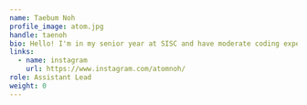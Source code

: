 ```yaml
---
name: Taebum Noh
profile_image: atom.jpg
handle: taenoh
bio: Hello! I'm in my senior year at SISC and have moderate coding experience in Java. Feel free to approach me for any questions!
links:
  - name: instagram
    url: https://www.instagram.com/atomnoh/
role: Assistant Lead
weight: 0
---
```

